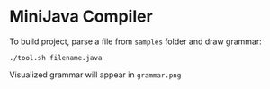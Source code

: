# MiniJava Compiler

To build project, parse a file from `samples` folder and draw grammar:

```
./tool.sh filename.java
```

Visualized grammar will appear in `grammar.png`
